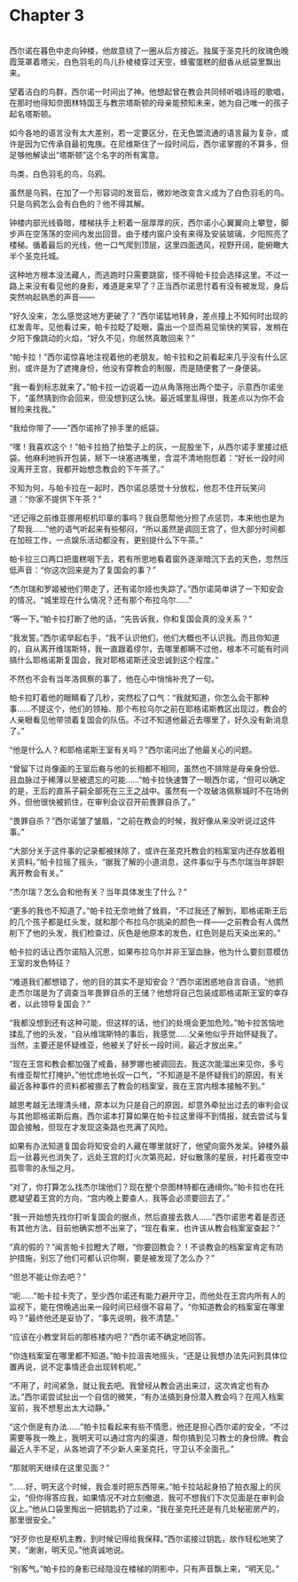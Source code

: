 # Chapter 3

<br>
西尔诺在暮色中走向钟楼，他故意绕了一圈从后方接近。独属于圣克托的玫瑰色晚霞笼罩着塔尖，白色羽毛的鸟儿扑棱棱穿过天空，蜂蜜蛋糕的甜香从纸袋里飘出来。

望着洁白的鸟群，西尔诺一时间出了神。他想起曾在教会共同倾听唱诗班的歌唱，在那时他得知奈图林特国王与教宗塔斯顿的母亲能预知未来，她为自己唯一的孩子起名塔斯顿。

如今各地的语言没有太大差别，若一定要区分，在无色盟流通的语言最为复杂，或许是因为它传承自最初鬼族。在尼维斯住了一段时间后，西尔诺掌握的不算多，但足够他解读出“塔斯顿”这个名字的所有寓意。

鸟类，白色羽毛的鸟，乌鸦。

虽然是乌鸦，在加了一个形容词的发音后，微妙地改变含义成为了白色羽毛的鸟。只是乌鸦怎么会有白色的？他不得其解。

钟楼内部光线昏暗，楼梯扶手上积着一层厚厚的灰，西尔诺小心翼翼向上攀登，脚步声在空荡荡的空间内发出回音。由于楼内窗户没有来得及安装玻璃，夕阳照亮了楼梯。循着最后的光线，他一口气爬到顶层，这里四面透风，视野开阔，能俯瞰大半个圣克托城。

这种地方根本没法藏人，而逃跑时只需要跳窗，怪不得帕卡拉会选择这里。不过一路上来没有看见他的身影，难道是来早了？正当西尔诺思忖着有没有被发现，身后突然响起熟悉的声音——

“好久没来，怎么感觉这地方更破了？”西尔诺猛地转身，差点撞上不知何时出现的红发青年。见他看过来，帕卡拉眨了眨眼，露出一个显而易见愉快的笑容，发梢在夕阳下像跳动的火焰，“好久不见，你居然真敢回来？”

“帕卡拉！”西尔诺惊喜地注视着他的老朋友。帕卡拉和之前看起来几乎没有什么区别，或许是为了遮掩身份，他没有穿教会的制服，而是随便套了一身便装。

“我一看到标志就来了。”帕卡拉一边说着一边从角落拖出两个垫子，示意西尔诺坐下，“虽然猜到你会回来，但没想到这么快。最近城里乱得很，我差点以为你不会冒险来找我。”

“我给你带了——”西尔诺拎了拎手里的纸袋。

“嘿！我喜欢这个！”帕卡拉拍了拍垫子上的灰，一屁股坐下，从西尔诺手里接过纸袋。他麻利地拆开包装，掰下一块塞进嘴里，含混不清地抱怨着：“好长一段时间没离开王宫，我都开始想念教会的下午茶了。”

不知为何，与帕卡拉在一起时，西尔诺总感觉十分放松，他忍不住开玩笑问道：“你家不提供下午茶？”

“还记得之前维亚挪用枢机印章的事吗？我自愿帮他分担了点惩罚，本来他也是为了帮我……”他的语气听起来有些郁闷，“所以虽然是调回王宫了，但大部分时间都在加班工作，一点娱乐活动都没有，更别提什么下午茶。”

帕卡拉三口两口把蛋糕咽下去，若有所思地看着窗外逐渐暗沉下去的天色，忽然压低声音：“你这次回来是为了复国会的事？”

“杰尔瑞和罗姬被他们带走了，还有诺尔娅也失踪了。”西尔诺简单讲了一下知安会的情况，“城里现在什么情况？还有那个布拉乌尔……”

“等一下。”帕卡拉打断了他的话，“先告诉我，你和复国会真的没关系？”

“我发誓。”西尔诺举起右手，“我不认识他们，他们大概也不认识我。而且你知道的，自从离开维瑞斯特，我一直跟着缪尔，去哪里都瞒不过他，根本不可能有时间搞什么耶格诺斯复国会，我对耶格诺斯还没忠诚到这个程度。”

不然也不会有当年洛佩察的事了，他在心中悄悄补充了一句。

帕卡拉盯着他的眼睛看了几秒，突然松了口气：“我就知道，你怎么会干那种事……不提这个，他们的领袖、那个布拉乌尔之前在耶格诺斯教区出现过，教会的人亲眼看见他带领着复国会的队伍。不过不知道他最近去哪里了，好久没有新消息了。”

“他是什么人？和耶格诺斯王室有关吗？”西尔诺问出了他最关心的问题。

“曾留下过肖像画的王室后裔与他的长相都不相同，虽然也不排除是母亲身份低、且血脉过于稀薄以至被遗忘的可能……”帕卡拉快速瞥了一眼西尔诺，“但可以确定的是，王后的直系子嗣全部死在三王之战中。虽然有一个攻破洛佩察城时不在场例外，但他很快被抓住，在审判会议召开前畏罪自杀了。”

“畏罪自杀？”西尔诺皱了皱眉，“之前在教会的时候，我好像从来没听说过这件事。”

“大部分关于这件事的记录都被抹除了，或许在圣克托教会的档案室内还存放着相关资料。”帕卡拉摇了摇头，“据我了解的小道消息，这件事似乎与杰尔瑞当年辞职离开教会有关。”

“杰尔瑞？怎么会和他有关？当年具体发生了什么？”

“更多的我也不知道了。”帕卡拉无奈地耸了耸肩，“不过我还了解到，耶格诺斯王后的几个孩子都是红头发，就和那个布拉乌尔挑染的颜色一样——之前教会有人偶然削下了他的头发，我们检查过，灰色是他原本的发色，红色则是后天染出来的。”

帕卡拉的话让西尔诺陷入沉思，如果布拉乌尔并非王室血脉，他为什么要刻意模仿王室的发色特征？

“难道我们都想错了，他的目的其实不是知安会？”西尔诺困惑地自言自语，“他抓走杰尔瑞是为了调查当年畏罪自杀的王储？他想将自己包装成耶格诺斯王室的幸存者，以此领导复国会？”

“我都没想到还有这种可能，但这样的话，他们的处境会更加危险。”帕卡拉苦恼地揉乱了他的头发，“自从维瑞斯特的事后，我感觉……父亲他似乎开始怀疑我了。当然，主要还是怀疑维亚，他被关了好长一段时间，最近才放出来。”

“现在王宫和教会都加强了戒备，赫罗娜也被调回去，我这次能溜出来见你，多亏有维亚帮忙打掩护。”他忧虑地长叹一口气，“不知道是不是怀疑我们的原因，有关最近各种事件的资料都被挪去了教会的档案室，我在王宫内根本接触不到。”

越思考越无法理清头绪，原本以为只是自己的原因，却意外牵扯出过去的审判会议与其他耶格诺斯后裔。西尔诺本打算如果在帕卡拉这里得不到情报，就去尝试与复国会接触，但现在才发现这条路也充满了风险。

如果有办法知道复国会将知安会的人藏在哪里就好了，他望向窗外发呆。钟楼外最后一丝暮光也消失了，远处王宫的灯火次第亮起，好似散落的星辰，衬托着夜空中孤零零的永恒之月。

“对了，你打算怎么找杰尔瑞他们？现在整个奈图林特都在通缉你。”帕卡拉也在托腮凝望着王宫的方向，“宫内晚上要查人，我等会必须要回去了。”

“我一开始想先找你打听复国会的据点，然后直接去救人……”西尔诺思考着是否还有其他方法，目前他确实想不出来了，“现在看来，也许该从教会档案室查起？”

“真的假的？”闻言帕卡拉瞪大了眼，“你要回教会？！不谈教会的档案室肯定有防护措施，别忘了他们可都认识你啊，要是被发现了怎么办？”

“但总不能让你去吧？”

“呃……”帕卡拉卡壳了，至少西尔诺还有能力避开守卫，而他处在王宫内所有人的监视下，能在傍晚逃出来一段时间已经很不容易了。“你知道教会的档案室在哪里吗？”最终他还是妥协了，“事先说明，我不清楚。”

“应该在小教堂背后的那栋楼内吧？”西尔诺不确定地回答。

“你连档案室在哪里都不知道。”帕卡拉沮丧地摇头，“还是让我想办法先问到具体位置再说，说不定事情还会出现转机呢。”

“不用了，时间紧急，就让我去吧。我曾经从教会逃出来过，这次肯定也有办法。”西尔诺尝试扯出一个自信的微笑，“有办法搞到身份潜入教会吗？在闯入档案室前，我不想惹出太大动静。”

“这个倒是有办法……”帕卡拉看起来有些不情愿，他还是担心西尔诺的安全，“不过需要等我一晚上，我明天可以通过宫内的渠道，帮你搞到见习教士的身份牌。教会最近人手不足，从各地调了不少新人来圣克托，守卫认不全面孔。”

“那就明天继续在这里见面？”

“……好，明天这个时候，我会准时把东西带来。”帕卡拉站起身拍了拍衣服上的灰尘，“但你得答应我，如果情况不对立刻撤退，我可不想我们下次见面是在审判会议上。”他从口袋里掏出一把钥匙扔了过来，“我在圣克托还是有几处秘密房产的，那里很安全。”

“好歹你也是枢机主教，到时候记得给我保释。”西尔诺接过钥匙，故作轻松地笑了笑，“谢谢，明天见。”他真诚地说。

“别客气。”帕卡拉的身影已经隐没在楼梯的阴影中，只有声音飘上来，“明天见。”
